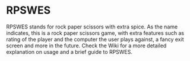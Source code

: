 # RPSWES
RPSWES stands for rock paper scissors with extra spice. As
the name indicates, this is a rock paper scissors game, with
extra features such as rating of the player and the computer
the user plays against, a fancy exit screen and more in the
future. Check the Wiki for a more detailed explanation on
usage and a brief guide to RPSWES.